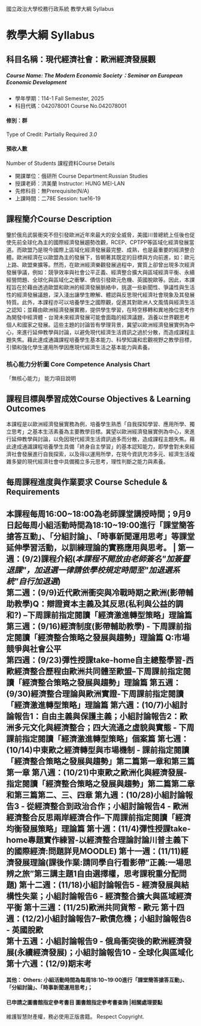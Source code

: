 國立政治大學校務行政系統 教學大綱 Syllabus
# 教學大綱 Syllabus
##  科目名稱：現代經濟社會：歐洲經濟發展觀
#####  Course Name: The Modern Economic Society：Seminar on European Economic Development
  * 學年學期：114-1 Fall Semester, 2025 
  * 科目代碼：042078001 Course No.042078001
#### 修別：群
Type of Credit: Partially Required 
_3.0_
#### 預收人數
Number of Students
課程資料Course Details
  * 開課單位：俄研所 Course Department:Russian Studies 
  * 授課老師：洪美蘭 Instructor: HUNG MEI-LAN 
  * 先修科目：無Prerequisite(N/A)
  * 上課時間：二78E Session: tue16-19
##  課程簡介Course Description
鑒於俄烏武裝衝突不但引發歐洲近年來最大的安全威脅，美國川普總統上任後也促使先前全球化為主的國際經濟發展趨勢改觀，RCEP、CPTPP等區域化經濟發展當道。而歐盟乃是現今國際上區域化經濟發展最完整、成熟，也是最重要的經濟整合體。歐洲經濟在以歐盟為主的發展下，皆朝著其既定的目標與方向前進，如：歐元上路、歐盟東擴等。然而，在歐洲經濟樂觀發展過程中，實質上卻曾出現多次經濟發展爭議，例如：競爭效率與社會公平正義、經濟整合擴大與區域經濟平衡、永續經營問題、全球化與區域化之衝擊、債信引發歐元危機、英國脫歐等。因此，本課程旨在於藉由透過歐盟和歐洲的經濟發展脈絡中，挑選一些新聞性、爭議性與生活性的經濟發展議題，深入淺出讓學生瞭解、體認與反思現代經濟社會現象及其發展特質。此外，本課程亦可以培養學生之國際觀，促進其對歐洲人文風情與經濟生活之認知；並藉由歐洲經濟發展實務，提供學生學習，在時空移轉和異地換位思考作為開發中經濟體 - 台灣未來經濟發展可能會面臨的經濟議題，涵養以世界觀思考個人和國家之發展。這些主題的討論皆有學理背景，冀望以歐洲經濟發展實例為中心，來進行延伸教學與討論，以避免現代經濟生活資訊之過於分散，而造成課程主題失焦。藉此達成通識課程培養學生基本能力、科學知識和宏觀視野之教學目標，引領和強化學生運用所學因應現代經濟生活之基本能力與素養。
###  核心能力分析圖 Core Competence Analysis Chart
「無核心能力」 
能力項目說明
##  課程目標與學習成效Course Objectives & Learning Outcomes 
本課程是以歐洲經濟發展實務為例，培養學生熟悉「自我探知學習、應用所學、獨立思考」之基本生活素養為主要教學目標。冀望以歐洲經濟發展實例為中心，來進行延伸教學與討論，以免因現代經濟生活資訊過多而分散，造成課程主題失焦。藉此達成通識課程培養學生具備「終身自主學習」的基本認知能力，即學會對未來經濟社會發展進行自我探索，以及得以運用所學，在現今資訊充沛多元、經濟生活複雜多變的現代經濟社會中具備獨立多元思考，理性判斷之能力與素養。
##  每周課程進度與作業要求 Course Schedule & Requirements
本課程每周16:00~18:00為老師課堂講授時間；9月9日起每周小組活動時間為18:10~19:00進行「課堂簡答搶答互動」、「分組討論」、「時事新聞運用思考」等課堂延伸學習活動，以訓練理論的實務應用與思考。  |  第一週：(9/2)課程介紹(*本課程不開放由老師簽名"加簽暨退課"，加退選一律請依學校規定時間至"加退選系統"自行加退選*)  
第二週：(9/9)近代歐洲衝突與冷戰時期之歐洲(影帶輔助教學)Q：辯證資本主義及其反思(私利與公益的調和?) –下周課前指定閱讀「經濟激進轉型策略」理論篇 第三週：(9/16)經濟制度(影帶輔助教學) - 下周課前指定閱讀「經濟整合策略之發展與趨勢」理論篇 Q:市場競爭與社會公平  
第四週：(9/23)彈性授課take-home自主總整學習-西歐經濟整合歷程由歐洲共同體至歐盟–下周課前指定閱讀「經濟整合策略之發展與趨勢」理論篇  第五週：(9/30)經濟整合理論與歐洲實證-下周課前指定閱讀「經濟激進轉型策略」理論篇 第六週：(10/7)小組討論報告1：自由主義與保護主義；小組討論報告2：歐洲多元文化與經濟整合；四大流通之虛貌與實態 - 下周課前指定閱讀「經濟激進轉型策略」個案篇 第七週：(10/14)中東歐之經濟轉型與市場機制 - 課前指定閱讀「經濟整合策略之發展與趨勢」第二篇第一章和第三篇第一章 第八週：(10/21)中東歐之歐洲化與經濟發展- 指定閱讀「經濟整合策略之發展與趨勢」第二篇第二章和第三篇第二、三、四章 第九週：(10/28)小組討論報告3 - 從經濟整合到政治合作；小組討論報告4 - 歐洲經濟整合反思兩岸經濟合作–下周課前指定閱讀「經濟均衡發展策略」理論篇 第十週：(11/4)彈性授課take-home專題實作練習-以經濟整合理論討論川普主義下的國際經濟:問題詳見MOODLE) 第十一週：(11/11)經濟發展理論(課後作業:請同學自行看影帶”正義:一場思辨之旅”第三講主題1自由選擇權，思考課稅重分配問題) 第十二週：(11/18)小組討論報告5 - 經濟發展與結構性失業；小組討論報告6 - 經濟整合擴大與區域經濟平衡 第十三週：(11/25)歐洲共同貨幣 - 歐元 第十四週：(12/2)小組討論報告7–歐債危機；小組討論報告8 - 英國脫歐  
第十五週：小組討論報告9 - 俄烏衝突後的歐洲經濟發展(永續經濟發展)；小組討論報告10 - 全球化與區域化 第十六週：(12/9)期末考  
---  
####  其他： Others: 小組活動時間為每周18:10~19:00進行「課堂簡答搶答互動」、「分組討論」、「時事新聞運用思考」； 
####  已申請之圖書館指定參考書目  圖書館指定參考書查詢 |相關處理要點
維護智慧財產權，務必使用正版書籍。 Respect Copyright.